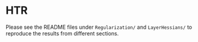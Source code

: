 # HTR

Please see the README files under `Regularization/` and `LayerHessians/` to reproduce the results from different sections. 